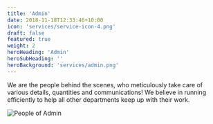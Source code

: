 ```yaml
---
title: 'Admin'
date: 2018-11-18T12:33:46+10:00
icon: 'services/service-icon-4.png'
draft: false
featured: true
weight: 2
heroHeading: 'Admin'
heroSubHeading: ''
heroBackground: 'services/admin.png'
---
```


We are the people behind the scenes, who meticulously take care of various details, quantities and communications! We believe in running efficiently to help all other departments keep up with their work.  

![People of Admin](/hugo-hero-theme/services/admin-people.png)
